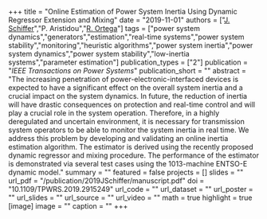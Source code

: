 +++
title = "Online Estimation of Power System Inertia Using Dynamic Regressor Extension and Mixing"
date = "2019-11-01"
authors = ["[J. Schiffer](https://scholar.google.com/citations?hl=en&user=Zk26WrgAAAAJ)","P. Aristidou","[R. Ortega](https://scholar.google.com/citations?hl=en&user=1jf5n5wAAAAJ)"]
tags = ["power system dynamics","generators","estimation","real-time systems","power system stability","monitoring","heuristic algorithms","power system inertia","power system dynamics","power system stability","low-inertia systems","parameter estimation"]
publication_types = ["2"]
publication = "_IEEE Transactions on Power Systems_"
publication_short = ""
abstract = "The increasing penetration of power-electronic-interfaced devices is expected to have a significant effect on the overall system inertia and a crucial impact on the system dynamics. In future, the reduction of inertia will have drastic consequences on protection and real-time control and will play a crucial role in the system operation. Therefore, in a highly deregulated and uncertain environment, it is necessary for transmission system operators to be able to monitor the system inertia in real time. We address this problem by developing and validating an online inertia estimation algorithm. The estimator is derived using the recently proposed dynamic regressor and mixing procedure. The performance of the estimator is demonstrated via several test cases using the 1013-machine ENTSO-E dynamic model."
summary = ""
featured = false
projects = []
slides = ""
url_pdf = "/publication/2019JSchiffer/manuscript.pdf"
doi = "10.1109/TPWRS.2019.2915249"
url_code = ""
url_dataset = ""
url_poster = ""
url_slides = ""
url_source = ""
url_video = ""
math = true
highlight = true
[image]
image = ""
caption = ""
+++


